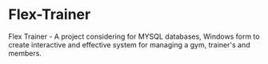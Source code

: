 # Flex-Trainer
Flex Trainer - A project considering for MYSQL databases, Windows form to create interactive and effective system for managing a gym, trainer's and members.
